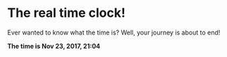 # The real time clock!

Ever wanted to know what the time is? Well, your journey is about to end!

**The time is Nov 23, 2017, 21:04**